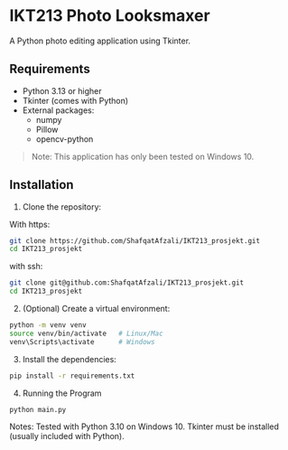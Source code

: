 # IKT213 Photo Looksmaxer

A Python photo editing application using Tkinter.

## Requirements
- Python 3.13 or higher
- Tkinter (comes with Python)
- External packages:
  - numpy
  - Pillow
  - opencv-python

> Note: This application has only been tested on Windows 10.

## Installation

1. Clone the repository:

With https:
```bash
git clone https://github.com/ShafqatAfzali/IKT213_prosjekt.git
cd IKT213_prosjekt
```

with ssh:
```bash
git clone git@github.com:ShafqatAfzali/IKT213_prosjekt.git
cd IKT213_prosjekt
```

2. (Optional) Create a virtual environment:
```bash
python -m venv venv
source venv/bin/activate   # Linux/Mac
venv\Scripts\activate      # Windows
```

3. Install the dependencies:
```bash
pip install -r requirements.txt
```

4. Running the Program
```bash
python main.py
```

Notes: 
Tested with Python 3.10 on Windows 10.
Tkinter must be installed (usually included with Python).
